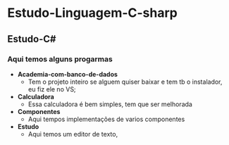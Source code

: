 # Estudo-Linguagem-C-sharp
## Estudo-C#

### Aqui temos alguns progarmas 

* **Academia-com-banco-de-dados**
   * Tem o projeto inteiro se alguem quiser baixar e tem tb o instalador, eu fiz ele no VS;
* **Calculadora**
   * Essa calculadora é bem simples, tem que ser melhorada
* **Componentes**
   * Aqui tempos implementações de varios componentes
* **Estudo**
   * Aqui temos um editor de texto, 

